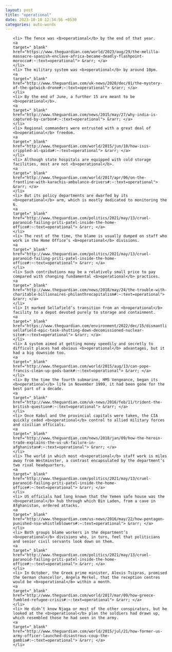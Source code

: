 ```yaml
---
layout: post
title: "operational"
date: 2023-10-10 12:34:56 +0530
categories: auto-words
---
```

<ol>

    <li> The fence was <b>operational</b> by the end of that year.
    <a 
    target="_blank" 
    href="https://www.theguardian.com/world/2023/aug/29/the-melilla-massacre-spanish-enclave-africa-became-deadly-flashpoint-morocco#:~:text=operational"> &rarr; </a>
    </li>
    <li> The military system was <b>operational</b> by around 10pm.
    <a 
    target="_blank" 
    href="http://www.theguardian.com/uk-news/2020/dec/01/the-mystery-of-the-gatwick-drone#:~:text=operational"> &rarr; </a>
    </li>
    <li> By the end of June, a further 15 are meant to be <b>operational</b>.
    <a 
    target="_blank" 
    href="http://www.theguardian.com/news/2015/may/27/why-india-is-captured-by-carbon#:~:text=operational"> &rarr; </a>
    </li>
    <li> Regional commanders were entrusted with a great deal of <b>operational</b> freedom.
    <a 
    target="_blank" 
    href="http://www.theguardian.com/world/2015/jun/10/how-isis-crippled-al-qaida#:~:text=operational"> &rarr; </a>
    </li>
    <li> Although state hospitals are equipped with cold storage facilities, most are not <b>operational</b>.
    <a 
    target="_blank" 
    href="http://www.theguardian.com/world/2017/apr/06/on-the-frontline-with-karachis-ambulance-drivers#:~:text=operational"> &rarr; </a>
    </li>
    <li> But its policy departments are dwarfed by its <b>operational</b> arm, which is mostly dedicated to monitoring the 6.
    <a 
    target="_blank" 
    href="http://www.theguardian.com/politics/2021/may/13/cruel-paranoid-failing-priti-patel-inside-the-home-office#:~:text=operational"> &rarr; </a>
    </li>
    <li> The rest of the time, the blame is usually dumped on staff who work in the Home Office’s <b>operational</b> divisions.
    <a 
    target="_blank" 
    href="http://www.theguardian.com/politics/2021/may/13/cruel-paranoid-failing-priti-patel-inside-the-home-office#:~:text=operational"> &rarr; </a>
    </li>
    <li> Such contributions may be a relatively small price to pay compared with changing fundamental <b>operational</b> practices.
    <a 
    target="_blank" 
    href="http://www.theguardian.com/news/2018/may/24/the-trouble-with-charitable-billionaires-philanthrocapitalism#:~:text=operational"> &rarr; </a>
    </li>
    <li> It marked Sellafield’s transition from an <b>operational</b> facility to a depot devoted purely to storage and containment.
    <a 
    target="_blank" 
    href="https://www.theguardian.com/environment/2022/dec/15/dismantling-sellafield-epic-task-shutting-down-decomissioned-nuclear-site#:~:text=operational"> &rarr; </a>
    </li>
    <li> A system aimed at getting money speedily and secretly to difficult places had obvious <b>operational</b> advantages, but it had a big downside too.
    <a 
    target="_blank" 
    href="http://www.theguardian.com/world/2015/aug/13/can-pope-francis-clean-up-gods-bank#:~:text=operational"> &rarr; </a>
    </li>
    <li> By the time the fourth submarine, HMS Vengeance, began its <b>operational</b> life in November 1999, it had been gone for the best part of a decade.
    <a 
    target="_blank" 
    href="http://www.theguardian.com/uk-news/2016/feb/11/trident-the-british-question#:~:text=operational"> &rarr; </a>
    </li>
    <li> Once Kabul and the provincial capitals were taken, the CIA quickly ceded <b>operational</b> control to allied military forces and civilian officials.
    <a 
    target="_blank" 
    href="http://www.theguardian.com/news/2018/jan/09/how-the-heroin-trade-explains-the-us-uk-failure-in-afghanistan#:~:text=operational"> &rarr; </a>
    </li>
    <li> The world in which most <b>operational</b> staff work is miles away from Westminster, a contrast encapsulated by the department’s two rival headquarters.
    <a 
    target="_blank" 
    href="http://www.theguardian.com/politics/2021/may/13/cruel-paranoid-failing-priti-patel-inside-the-home-office#:~:text=operational"> &rarr; </a>
    </li>
    <li> US officials had long known that the Yemen safe house was the <b>operational</b> hub through which Bin Laden, from a cave in Afghanistan, ordered attacks.
    <a 
    target="_blank" 
    href="http://www.theguardian.com/us-news/2016/may/22/how-pentagon-punished-nsa-whistleblowers#:~:text=operational"> &rarr; </a>
    </li>
    <li> Both groups blame workers in the department’s <b>operational</b> divisions who, in turn, feel that politicians and senior civil servants look down on them.
    <a 
    target="_blank" 
    href="http://www.theguardian.com/politics/2021/may/13/cruel-paranoid-failing-priti-patel-inside-the-home-office#:~:text=operational"> &rarr; </a>
    </li>
    <li> In October, the Greek prime minister, Alexis Tsipras, promised the German chancellor, Angela Merkel, that the reception centres would be <b>operational</b> within a month.
    <a 
    target="_blank" 
    href="http://www.theguardian.com/world/2017/mar/09/how-greece-fumbled-refugee-crisis#:~:text=operational"> &rarr; </a>
    </li>
    <li> He didn’t know Njaga or most of the other conspirators, but he looked at the <b>operational</b> plan the soldiers had drawn up, which resembled those he had seen in the army.
    <a 
    target="_blank" 
    href="http://www.theguardian.com/world/2015/jul/21/how-former-us-army-officer-launched-disastrous-coup-the-gambia#:~:text=operational"> &rarr; </a>
    </li>